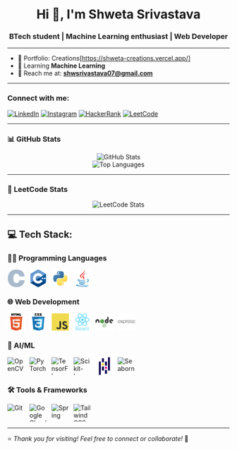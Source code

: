<h1 align="center">Hi 👋, I'm Shweta Srivastava</h1>
<h3 align="center">BTech student | Machine Learning enthusiast | Web Developer</h3>

---

- 👀 Portfolio: Creations[https://shweta-creations.vercel.app/]
- 🌱 Learning **Machine Learning**
- 💌 Reach me at: **shwsrivastava07@gmail.com**

---

<h3 align="left">Connect with me:</h3>
<p align="left">
  <a href="https://linkedin.com/in/shwetasrivastava03" target="_blank"><img src="https://img.shields.io/badge/LinkedIn-blue?logo=linkedin&style=for-the-badge" alt="LinkedIn"/></a>
  <a href="https://instagram.com/shw5972" target="_blank"><img src="https://img.shields.io/badge/Instagram-E4405F?logo=instagram&logoColor=white&style=for-the-badge" alt="Instagram"/></a>
  <a href="https://www.hackerrank.com/shweta2407" target="_blank"><img src="https://img.shields.io/badge/HackerRank-2EC866?logo=hackerrank&logoColor=white&style=for-the-badge" alt="HackerRank"/></a>
  <a href="https://leetcode.com/shwetaa07" target="_blank"><img src="https://img.shields.io/badge/LeetCode-FFA116?logo=leetcode&logoColor=black&style=for-the-badge" alt="LeetCode"/></a>
</p>

---

### 📊 GitHub Stats
<p align="center">
  <img src="https://github-readme-stats.vercel.app/api?username=shwetaa240&show_icons=true&theme=dracula" alt="GitHub Stats" />
  <br/>
  <img src="https://github-readme-stats.vercel.app/api/top-langs/?username=shwetaa240&layout=compact&theme=dracula" alt="Top Languages" />
</p>

---

### 🧠 LeetCode Stats
<p align="center">
  <img src="https://leetcard.jacoblin.cool/shwetaa07?theme=dark&font=Baloo+Bhai&ext=heatmap" alt="LeetCode Stats" />
</p>

---

## 💻 Tech Stack:

### 👩‍💻 Programming Languages
<p align="left" style="display: flex; gap: 10px;">
  <img src="https://raw.githubusercontent.com/devicons/devicon/master/icons/c/c-original.svg" alt="C" width="40" height="40"/>
  <img src="https://raw.githubusercontent.com/devicons/devicon/master/icons/cplusplus/cplusplus-original.svg" alt="C++" width="40" height="40"/>
  <img src="https://raw.githubusercontent.com/devicons/devicon/master/icons/python/python-original.svg" alt="Python" width="40" height="40"/>
  <img src="https://raw.githubusercontent.com/devicons/devicon/master/icons/java/java-original.svg" alt="Java" width="40" height="40"/>
</p>

### 🌐 Web Development
<p align="left" style="display: flex; gap: 10px;">
  <img src="https://raw.githubusercontent.com/devicons/devicon/master/icons/html5/html5-original-wordmark.svg" alt="HTML5" width="40" height="40"/>
  <img src="https://raw.githubusercontent.com/devicons/devicon/master/icons/css3/css3-original-wordmark.svg" alt="CSS3" width="40" height="40"/>
  <img src="https://raw.githubusercontent.com/devicons/devicon/master/icons/javascript/javascript-original.svg" alt="JavaScript" width="40" height="40"/>
  <img src="https://raw.githubusercontent.com/devicons/devicon/master/icons/react/react-original-wordmark.svg" alt="React" width="40" height="40"/>
  <img src="https://raw.githubusercontent.com/devicons/devicon/master/icons/nodejs/nodejs-original-wordmark.svg" alt="Node.js" width="40" height="40"/>
  <img src="https://raw.githubusercontent.com/devicons/devicon/master/icons/express/express-original-wordmark.svg" alt="Express.js" width="40" height="40"/>
</p>

### 🤖 AI/ML
<p align="left" style="display: flex; gap: 10px;">
  <img src="https://www.vectorlogo.zone/logos/opencv/opencv-icon.svg" alt="OpenCV" width="40" height="40"/>
  <img src="https://www.vectorlogo.zone/logos/pytorch/pytorch-icon.svg" alt="PyTorch" width="40" height="40"/>
  <img src="https://www.vectorlogo.zone/logos/tensorflow/tensorflow-icon.svg" alt="TensorFlow" width="40" height="40"/>
  <img src="https://upload.wikimedia.org/wikipedia/commons/0/05/Scikit_learn_logo_small.svg" alt="Scikit-Learn" width="40" height="40"/>
  <img src="https://raw.githubusercontent.com/devicons/devicon/master/icons/pandas/pandas-original.svg" alt="Pandas" width="40" height="40"/>
  <img src="https://seaborn.pydata.org/_images/logo-mark-lightbg.svg" alt="Seaborn" width="40" height="40"/>
</p>

### 🛠️ Tools & Frameworks
<p align="left" style="display: flex; gap: 10px;">
  <img src="https://www.vectorlogo.zone/logos/git-scm/git-scm-icon.svg" alt="Git" width="40" height="40"/>
  <img src="https://www.vectorlogo.zone/logos/google_cloud/google_cloud-icon.svg" alt="Google Cloud" width="40" height="40"/>
  <img src="https://www.vectorlogo.zone/logos/springio/springio-icon.svg" alt="Spring" width="40" height="40"/>
  <img src="https://www.vectorlogo.zone/logos/tailwindcss/tailwindcss-icon.svg" alt="TailwindCSS" width="40" height="40"/>
</p>

---

⭐️ *Thank you for visiting! Feel free to connect or collaborate!* 🚀



